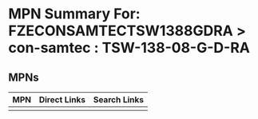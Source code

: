 



# MPN Summary For: FZECONSAMTECTSW1388GDRA > con-samtec : TSW-138-08-G-D-RA

## MPNs
  

|MPN|Direct Links|Search Links|
| :--- | :--- | :--- |
||||
